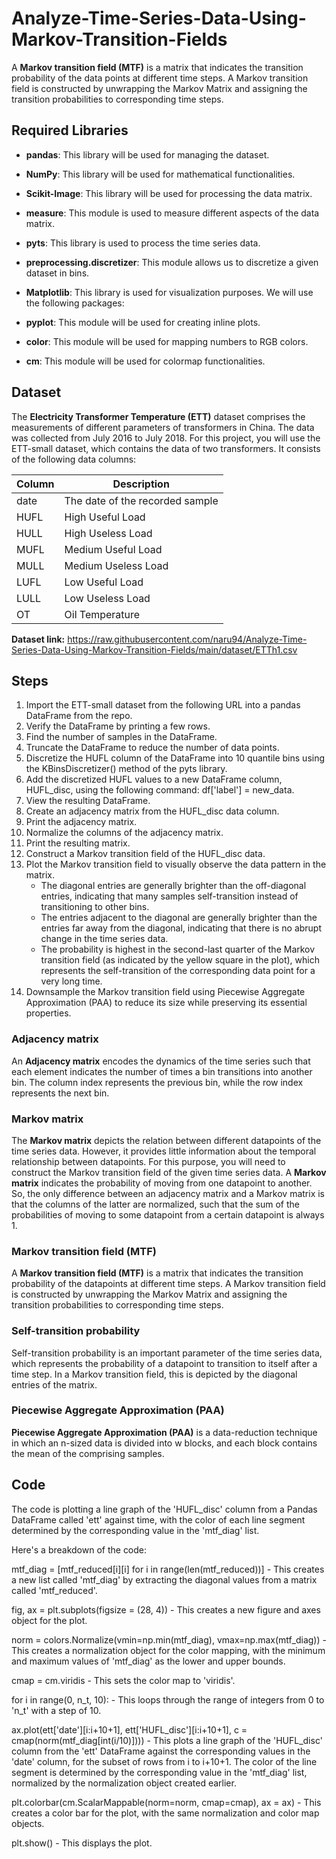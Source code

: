 # Analyze-Time-Series-Data-Using-Markov-Transition-Fields
A **Markov transition field (MTF)** is a matrix that indicates the transition probability of the data points at different time steps. A Markov transition field is constructed by unwrapping the Markov Matrix and assigning the transition probabilities to corresponding time steps.

## Required Libraries

* **pandas**: This library will be used for managing the dataset.

* **NumPy**: This library will be used for mathematical functionalities.

* **Scikit-Image**: This library will be used for processing the data matrix.

* **measure**: This module is used to measure different aspects of the data matrix.

* **pyts**: This library is used to process the time series data.

* **preprocessing.discretizer**: This module allows us to discretize a given dataset in bins.

* **Matplotlib**: This library is used for visualization purposes. We will use the following packages:

* **pyplot**: This module will be used for creating inline plots.

* **color**: This module will be used for mapping numbers to RGB colors.

* **cm**: This module will be used for colormap functionalities.

## Dataset
The **Electricity Transformer Temperature (ETT)** dataset comprises the measurements of different parameters of transformers in China. The data was collected from July 2016 to July 2018. For this project, you will use the ETT-small dataset, which contains the data of two transformers. It consists of the following data columns:

|    Column     |           Description            |
| ------------- | -------------------------------- |
| date          | The date of the recorded sample  |
| HUFL          | High Useful Load                 |
| HULL          | High Useless Load                |
| MUFL          | Medium Useful Load               |
| MULL          | Medium Useless Load              |
| LUFL          | Low Useful Load                  |
| LULL          | Low Useless Load                 |
| OT            | Oil Temperature                  |

**Dataset link:**
https://raw.githubusercontent.com/naru94/Analyze-Time-Series-Data-Using-Markov-Transition-Fields/main/dataset/ETTh1.csv

## Steps
1. Import the ETT-small dataset from the following URL into a pandas DataFrame from the repo.
2. Verify the DataFrame by printing a few rows.
3. Find the number of samples in the DataFrame.
4. Truncate the DataFrame to reduce the number of data points.
5. Discretize the HUFL column of the DataFrame into 10 quantile bins using the KBinsDiscretizer() method of the pyts library.
6. Add the discretized HUFL values to a new DataFrame column, HUFL_disc, using the following command: df['label'] = new_data.
7. View the resulting DataFrame.
8. Create an adjacency matrix from the HUFL_disc data column.
9. Print the adjacency matrix.
10. Normalize the columns of the adjacency matrix.
11. Print the resulting matrix.
12. Construct a Markov transition field of the HUFL_disc data.
13. Plot the Markov transition field to visually observe the data pattern in the matrix. 
    * The diagonal entries are generally brighter than the off-diagonal entries, indicating that many samples self-transition instead of transitioning to other bins.
    * The entries adjacent to the diagonal are generally brighter than the entries far away from the diagonal, indicating that there is no abrupt change in the time series data.
    * The probability is highest in the second-last quarter of the Markov transition field (as indicated by the yellow square in the plot), which represents the self-transition of the corresponding data point for a very long time.
14. Downsample the Markov transition field using Piecewise Aggregate Approximation (PAA) to reduce its size while preserving its essential properties.

### Adjacency matrix
An **Adjacency matrix** encodes the dynamics of the time series such that each element indicates the number of times a bin transitions into another bin. The column index represents the previous bin, while the row index represents the next bin.

### Markov matrix
The **Markov matrix** depicts the relation between different datapoints of the time series data. However, it provides little information about the temporal relationship between datapoints. For this purpose, you will need to construct the Markov transition field of the given time series data. A **Markov matrix** indicates the probability of moving from one datapoint to another. So, the only difference between an adjacency matrix and a Markov matrix is that the columns of the latter are normalized, such that the sum of the probabilities of moving to some datapoint from a certain datapoint is always 1.

### Markov transition field (MTF)
A **Markov transition field (MTF)** is a matrix that indicates the transition probability of the datapoints at different time steps. A Markov transition field is constructed by unwrapping the Markov Matrix and assigning the transition probabilities to corresponding time steps.

### Self-transition probability
Self-transition probability is an important parameter of the time series data, which represents the probability of a datapoint to transition to itself after a time step. In a Markov transition field, this is depicted by the diagonal entries of the matrix.

### Piecewise Aggregate Approximation (PAA)
**Piecewise Aggregate Approximation (PAA)** is a data-reduction technique in which an n-sized data is divided into w blocks, and each block contains the mean of the comprising samples.

## Code
The code is plotting a line graph of the 'HUFL_disc' column from a Pandas DataFrame called 'ett' against time, with the color of each line segment determined by the corresponding value in the 'mtf_diag' list.

Here's a breakdown of the code:

mtf_diag = [mtf_reduced[i][i] for i in range(len(mtf_reduced))] - This creates a new list called 'mtf_diag' by extracting the diagonal values from a matrix called 'mtf_reduced'.

fig, ax = plt.subplots(figsize = (28, 4)) - This creates a new figure and axes object for the plot.

norm = colors.Normalize(vmin=np.min(mtf_diag), vmax=np.max(mtf_diag)) - This creates a normalization object for the color mapping, with the minimum and maximum values of 'mtf_diag' as the lower and upper bounds.

cmap = cm.viridis - This sets the color map to 'viridis'.

for i in range(0, n_t, 10): - This loops through the range of integers from 0 to 'n_t' with a step of 10.

ax.plot(ett['date'][i:i+10+1], ett['HUFL_disc'][i:i+10+1], c = cmap(norm(mtf_diag[int(i/10)]))) - This plots a line graph of the 'HUFL_disc' column from the 'ett' DataFrame against the corresponding values in the 'date' column, for the subset of rows from i to i+10+1. The color of the line segment is determined by the corresponding value in the 'mtf_diag' list, normalized by the normalization object created earlier.

plt.colorbar(cm.ScalarMappable(norm=norm, cmap=cmap), ax = ax) - This creates a color bar for the plot, with the same normalization and color map objects.

plt.show() - This displays the plot.
